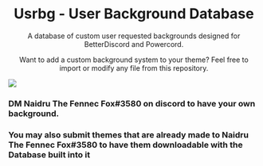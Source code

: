 <h1 align="center">Usrbg - User Background Database</h1>
<p align="center">A database of custom user requested backgrounds designed for BetterDiscord and Powercord.</p>
<p align="center">Want to add a custom background system to your theme? Feel free to import or modify any file from this repository.</p>

![](https://i.imgur.com/yClqBoR.png)

<h3>DM Naidru The Fennec Fox#3580 on discord to have your own background.</h3>
<h3>You may also submit themes that are already made to Naidru The Fennec Fox#3580 to have them downloadable with the Database built into it</h3>